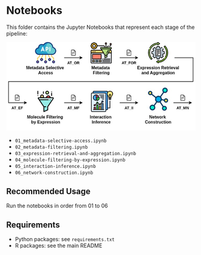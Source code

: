 # Notebooks

This folder contains the Jupyter Notebooks that represent each stage of the pipeline:

![TRP Overview](../figures/figure-1_trp-overview.jpg)

- `01_metadata-selective-access.ipynb`
- `02_metadata-filtering.ipynb`  
- `03_expression-retrieval-and-aggregation.ipynb`
- `04_molecule-filtering-by-expression.ipynb`
- `05_interaction-inference.ipynb`
- `06_network-construction.ipynb`

## Recommended Usage

Run the notebooks in order from 01 to 06

## Requirements

- Python packages: see `requirements.txt`
- R packages: see the main README
